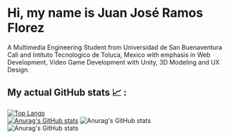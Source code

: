 # Hi, my name is Juan José Ramos Florez

A Multimedia Engineering Student from Universidad de San Buenaventura Cali and Intituto Tecnologico de Toluca, Mexico with emphasis in Web Development, Video Game Development with Unity, 3D Modeling and UX Design.


## My actual GitHub stats 📈 : 
[![Top Langs](https://github-readme-stats.vercel.app/api/top-langs/?username=JramosF25&langs_count=8)](https://github.com/anuraghazra/github-readme-stats)
<br>
[![Anurag's GitHub stats](https://github-readme-stats.vercel.app/api?username=JramosF25)](https://github.com/anuraghazra/github-readme-stats)
![Anurag's GitHub stats](https://github-readme-stats.vercel.app/api?username=JramosF25&show_icons=true&theme=radical)
<br>
![Anurag's GitHub stats](https://github-readme-stats.vercel.app/api?username=JramosF25&show_icons=true&theme=radical)
